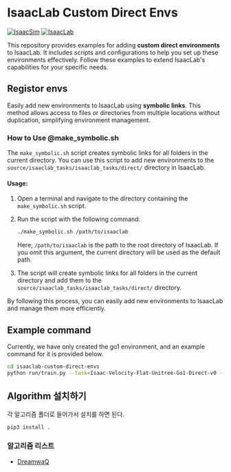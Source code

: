 # IsaacLab Custom Direct Envs

[![IsaacSim](https://img.shields.io/badge/IsaacSim-4.5-blue)](https://developer.nvidia.com/isaac-sim)
[![IsaacLab](https://img.shields.io/badge/IsaacLab-2.0.2-green)](https://github.com/NVIDIA-Omniverse/IsaacSim-ros_workspaces)

This repository provides examples for adding **custom direct environments** to IsaacLab. It includes scripts and configurations to help you set up these environments effectively. Follow these examples to extend IsaacLab's capabilities for your specific needs.



## Registor envs
Easily add new environments to IsaacLab using **symbolic links**. This method allows access to files or directories from multiple locations without duplication, simplifying environment management.

### How to Use @make_symbolic.sh

The `make_symbolic.sh` script creates symbolic links for all folders in the current directory. You can use this script to add new environments to the `source/isaaclab_tasks/isaaclab_tasks/direct/` directory in IsaacLab.

#### Usage:

1. Open a terminal and navigate to the directory containing the `make_symbolic.sh` script.
2. Run the script with the following command:
   ```bash
   ./make_symbolic.sh /path/to/isaaclab
   ```
   Here, `/path/to/isaaclab` is the path to the root directory of IsaacLab. If you omit this argument, the current directory will be used as the default path.

3. The script will create symbolic links for all folders in the current directory and add them to the `source/isaaclab_tasks/isaaclab_tasks/direct/` directory.

By following this process, you can easily add new environments to IsaacLab and manage them more efficiently.

## Example command

Currently, we have only created the go1 environment, and an example command for it is provided below.

```bash
cd isaaclab-custom-direct-envs
python run/train.py --task=Isaac-Velocity-Flat-Unitree-Go1-Direct-v0 --video --video_interval 500 --video_length 250 --num_envs 4096
```

## Algorithm 설치하기

각 알고리즘 폴더로 들어가서 설치를 하면 된다.

```bash
pip3 install .
```

### 알고리즘 리스트
- [DreamwaQ](algorithms/dreamwaq)